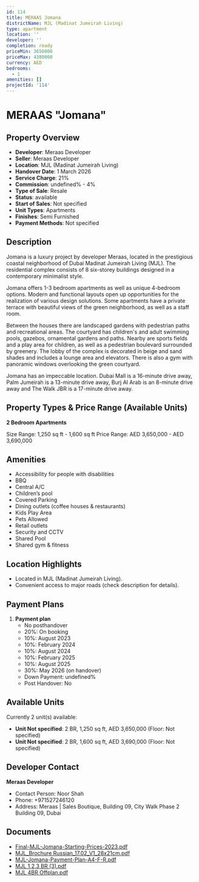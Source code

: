 ```yaml
---
id: 114
title: MERAAS Jomana
districtName: MJL (Madinat Jumeirah Living)
type: apartment
location: ''
developer: ''
completion: ready
priceMin: 3650000
priceMax: 4380000
currency: AED
bedrooms:
  - 1
amenities: []
projectId: '114'
---
```


# MERAAS "Jomana"

## Property Overview
- **Developer**: Meraas Developer
- **Seller**: Meraas Developer
- **Location**: MJL (Madinat Jumeirah Living)
- **Handover Date**: 1 March 2026
- **Service Charge**: 21%
- **Commission**: undefined% - 4%
- **Type of Sale**: Resale
- **Status**: available
- **Start of Sales**: Not specified
- **Unit Types**: Apartments
- **Finishes**: Semi Furnished
- **Payment Methods**: Not specified

## Description
Jomana is a luxury project by developer Meraas, located in the prestigious coastal neighborhood of Dubai Madinat Jumeirah Living (MJL).  The residential complex consists of 8 six-storey buildings designed in a contemporary minimalist style. 

Jomana offers 1-3 bedroom apartments as well as unique 4-bedroom options. Modern and functional layouts open up opportunities for the realization of various design solutions. Some apartments have a private terrace with beautiful views of the green neighborhood, as well as a staff room.

 Between the houses there are landscaped gardens with pedestrian paths and recreational areas. The courtyard has children's and adult swimming pools, gazebos, ornamental gardens and paths. Nearby are sports fields and a play area for children, as well as a pedestrian boulevard surrounded by greenery. The lobby of the complex is decorated in beige and sand shades and includes a lounge area and elevators. There is also a gym with panoramic windows overlooking the green courtyard.

 Jomana has an impeccable location. Dubai Mall is a 16-minute drive away, Palm Jumeirah is a 13-minute drive away, Burj Al Arab is an 8-minute drive away and The Walk JBR is a 17-minute drive away.

## Property Types & Price Range (Available Units)
**2 Bedroom Apartments**

Size Range: 1,250 sq ft - 1,600 sq ft
Price Range: AED 3,650,000 - AED 3,690,000

## Amenities
- Accessibility for people with disabilities
- BBQ
- Central A/C
- Children’s pool
- Covered Parking
- Dining outlets  (coffee houses & restaurants)
- Kids Play Area
- Pets Allowed
- Retail outlets
- Security and CCTV
- Shared Pool
- Shared gym & fitness

## Location Highlights
- Located in MJL (Madinat Jumeirah Living).
- Convenient access to major roads (check description for details).

## Payment Plans
1. **Payment plan**
   - No posthandover
   - 20%: On booking
   - 10%: August 2023
   - 10%: February 2024
   - 10%: August 2024
   - 10%: February 2025
   - 10%: August 2025
   - 30%: May 2026 (on handover)
   - Down Payment: undefined%
   - Post Handover: No

## Available Units
Currently 2 unit(s) available:
- **Unit Not specified**: 2 BR, 1,250 sq ft, AED 3,650,000 (Floor: Not specified)
- **Unit Not specified**: 2 BR, 1,600 sq ft, AED 3,690,000 (Floor: Not specified)

## Developer Contact
**Meraas Developer**
- Contact Person: Noor Shah
- Phone: +971527246120
- Address: Meraas | Sales Boutique, Building 09, City Walk Phase 2 Building 09, Dubai

## Documents
- [Final-MJL-Jomana-Starting-Prices-2023.pdf](https://cdn.geniemap.net/2023/06/22/eIAGN9xjMfptMMLaEbdWxHVJqz7cgtIbftBVqNIE.pdf)
- [MJL_Brochure Russian_17.02_V1_28x21cm.pdf](https://cdn.geniemap.net/2023/06/22/C2tavll1uSjn6HpOn1jxuyDA1b8S1eRkMPmWNzUw.pdf)
- [MJL-Jomana-Payment-Plan-A4-F-R.pdf](https://cdn.geniemap.net/2023/06/22/ftE6R39UF7c5zKsYfWnlMfp4vkBxSjzZttt1ipKL.pdf)
- [MJL 1,2,3 BR (3).pdf](https://cdn.geniemap.net/2023/08/17/Va1ziUS2M1tLZn4jI6STkRzUH9vlE7tdve3HtUb5.pdf)
- [MJL 4BR Offplan.pdf](https://cdn.geniemap.net/2023/08/17/3TfjiLj9gobuWr3tFfPM4n7ymN3HnJ7NbPQe69rM.pdf)
